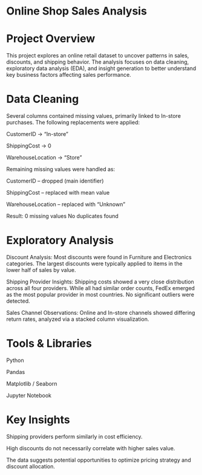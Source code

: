 # Online Shop Sales Analysis
# Project Overview

This project explores an online retail dataset to uncover patterns in sales, discounts, and shipping behavior.
The analysis focuses on data cleaning, exploratory data analysis (EDA), and insight generation to better understand key business factors affecting sales performance.

# Data Cleaning

Several columns contained missing values, primarily linked to In-store purchases.
The following replacements were applied:

CustomerID → “In-store”

ShippingCost → 0

WarehouseLocation → “Store”

Remaining missing values were handled as:

CustomerID – dropped (main identifier)

ShippingCost – replaced with mean value

WarehouseLocation – replaced with “Unknown”

Result: 0 missing values
No duplicates found

# Exploratory Analysis

Discount Analysis:
Most discounts were found in Furniture and Electronics categories.
The largest discounts were typically applied to items in the lower half of sales by value.

Shipping Provider Insights:
Shipping costs showed a very close distribution across all four providers.
While all had similar order counts, FedEx emerged as the most popular provider in most countries.
No significant outliers were detected.

Sales Channel Observations:
Online and In-store channels showed differing return rates, analyzed via a stacked column visualization.

# Tools & Libraries

Python

Pandas

Matplotlib / Seaborn

Jupyter Notebook

# Key Insights

Shipping providers perform similarly in cost efficiency.

High discounts do not necessarily correlate with higher sales value.

The data suggests potential opportunities to optimize pricing strategy and discount allocation.
